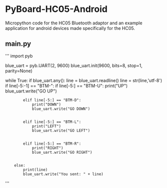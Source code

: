 # PyBoard-HC05-Android
Micropython code for the HC05 Bluetooth adaptor and an example application for android devices made specifically for the HC05.


##  main.py


'''
import pyb

blue_uart = pyb.UART(2, 9600)
blue_uart.init(9600, bits=8, stop=1, parity=None)

while True:
    if blue_uart.any():
        line = blue_uart.readline()
        line = str(line,'utf-8')
        if line[-5:-1] == "BTM-":
            if line[-5:] == "BTM-U":
                print("UP")
                blue_uart.write("GO UP")
                

            elif line[-5:] == "BTM-D":
                print("DOWN")
                blue_uart.write("GO DOWN")


            elif line[-5:] == "BTM-L":
                print("LEFT")
                blue_uart.write("GO LEFT")


            elif line[-5:] == "BTM-R":
                print("RIGHT")
                blue_uart.write("GO RIGHT")


        else:
            print(line)
            blue_uart.write("You sent: " + line)

'''

